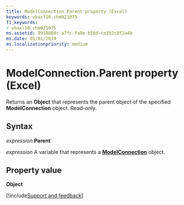 ```yaml
---
title: ModelConnection.Parent property (Excel)
keywords: vbaxl10.chm921075
f1_keywords:
- vbaxl10.chm921075
ms.assetid: 8918804c-a7fc-fa8e-b5bd-ce3b2c8f2a4b
ms.date: 05/01/2019
ms.localizationpriority: medium
---
```



# ModelConnection.Parent property (Excel)

Returns an **Object** that represents the parent object of the specified **ModelConnection** object. Read-only.


## Syntax

_expression_.**Parent**

_expression_ A variable that represents a **[ModelConnection](Excel.modelconnection.md)** object.


## Property value

**Object**




[!include[Support and feedback](~/includes/feedback-boilerplate.md)]